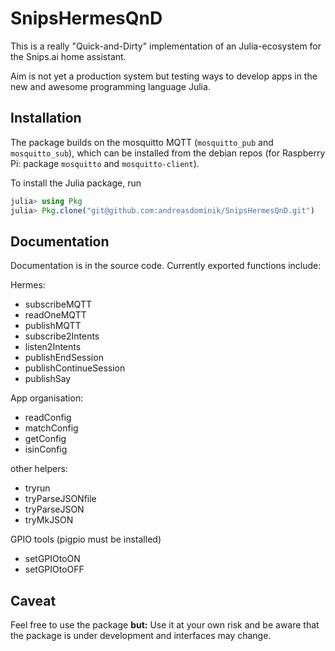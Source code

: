 # SnipsHermesQnD

This is a really "Quick-and-Dirty" implementation of an Julia-ecosystem for the
Snips.ai home assistant.

Aim is not yet a production system but testing ways to develop apps in the new and awesome programming
language Julia.

## Installation

The package builds on the mosquitto MQTT (`mosquitto_pub` and `mosquitto_sub`), which can be installed from the debian repos
(for Raspberry Pi: package `mosquitto` and `mosquitto-client`).

To install the Julia package, run

```Julia
julia> using Pkg
julia> Pkg.clone("git@github.com:andreasdominik/SnipsHermesQnD.git")
```

## Documentation

Documentation is in the source code.
Currently exported functions include:

Hermes:
* subscribeMQTT
* readOneMQTT
* publishMQTT
* subscribe2Intents
* listen2Intents
* publishEndSession
* publishContinueSession
* publishSay

App organisation:
* readConfig
* matchConfig
* getConfig
* isinConfig

other helpers:
* tryrun
* tryParseJSONfile
* tryParseJSON
* tryMkJSON

GPIO tools (pigpio must be installed)
* setGPIOtoON
* setGPIOtoOFF

## Caveat

Feel free to use the package **but:**
Use it at your own risk and be aware that the package is under development and interfaces may change.
